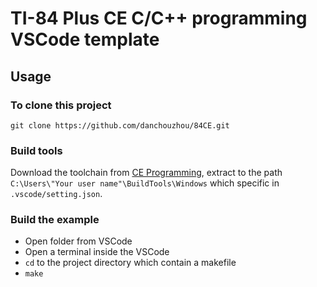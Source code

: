 # TI-84 Plus CE C/C++ programming VSCode template
## Usage
### To clone this project
```
git clone https://github.com/danchouzhou/84CE.git
```
### Build tools
Download the toolchain from [
CE Programming](https://github.com/CE-Programming/toolchain/releases/tag/v11.2), extract to the path `C:\Users\"Your user name"\BuildTools\Windows` which specific in `.vscode/setting.json`.
### Build the example
- Open folder from VSCode
- Open a terminal inside the VSCode
- `cd` to the project directory which contain a makefile
- `make`
